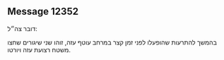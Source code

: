 ## Message 12352

דובר צה״ל:

בהמשך להתרעות שהופעלו לפני זמן קצר במרחב עוטף עזה, זוהו שני שיגורים שחצו משטח רצועת עזה ויורטו.

